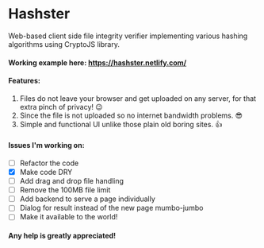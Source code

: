 # Hashster
Web-based client side file integrity verifier implementing various hashing algorithms using CryptoJS library.

#### Working example here: https://hashster.netlify.com/

#### Features:
1. Files do not leave your browser and get uploaded on any server, for that extra pinch of privacy! 😉
2. Since the file is not uploaded so no internet bandwidth problems. 😎
3. Simple and functional UI unlike those plain old boring sites. 👍

#### Issues I'm working on:

 - [ ] Refactor the code
 - [x] Make code DRY
 - [ ] Add drag and drop file handling
 - [ ] Remove the 100MB file limit
 - [ ] Add backend to serve a page individually
 - [ ] Dialog for result instead of the new page mumbo-jumbo
 - [ ] Make it available to the world!

#### Any help is greatly appreciated!
